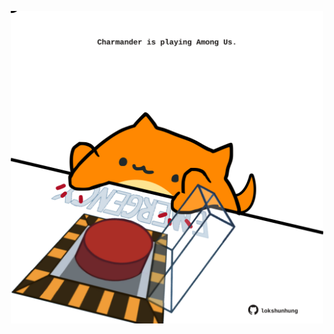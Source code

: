<!-- built at 01/03/2024, 07:00:41 UTC -->
<p align="center">
  <img width="500" height="500" src="./ReadmeImage.svg">
</p>
